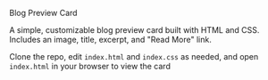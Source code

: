 Blog Preview Card

A simple, customizable blog preview card built with HTML and CSS. Includes an image, title, excerpt, and "Read More" link.

Clone the repo, edit `index.html` and `index.css` as needed, and open `index.html` in your browser to view the card
